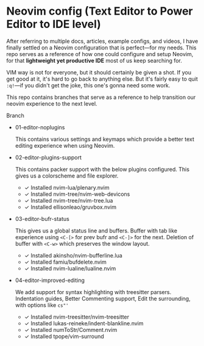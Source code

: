 # Neovim config (Text Editor to Power Editor to IDE level)

After referring to multiple docs, articles, example configs, and videos, I have finally settled on a Neovim configuration that is perfect—for my needs.
This repo serves as a reference of how one could configure and setup Neovim, for that **lightweight yet productive IDE** most of us keep searching for.

VIM way is not for everyone, but it should certainly be given a shot. If you get good at it, it's hard to go back to anything else.
But it's fairly easy to quit `:q!`—if you didn't get the joke, this one's gonna need some work.

This repo contains branches that serve as a reference to help transition our neovim experience to the next level.

Branch
- 01-editor-noplugins

  This contains various settings and keymaps which provide a better text editing experience when using Neovim.

- 02-editor-plugins-support

  This contains packer support with the below plugins configured. This gives us a colorscheme and file explorer.
  
  - ✓ Installed nvim-lua/plenary.nvim
  - ✓ Installed nvim-tree/nvim-web-devicons
  - ✓ Installed nvim-tree/nvim-tree.lua
  - ✓ Installed ellisonleao/gruvbox.nvim

- 03-editor-bufr-status

  This gives us a global status line and buffers. Buffer with tab like experience using `<C-[>` for prev bufr and `<C-]>` for the next.
  Deletion of buffer with `<C-w>` which preserves the window layout.
  
  - ✓ Installed akinsho/nvim-bufferline.lua
  - ✓ Installed famiu/bufdelete.nvim
  - ✓ Installed nvim-lualine/lualine.nvim

- 04-editor-improved-editing

  We add support for syntax highlighting with treesitter parsers. Indentation guides, Better Commenting support, Edit the surrounding, with options like `cs"'`
  
  - ✓ Installed nvim-treesitter/nvim-treesitter
  - ✓ Installed lukas-reineke/indent-blankline.nvim
  - ✓ Installed numToStr/Comment.nvim
  - ✓ Installed tpope/vim-surround